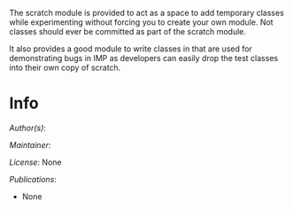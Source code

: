 The scratch module is provided to act as a space to add temporary
classes while experimenting without forcing you to create your own
module. Not classes should ever be committed as part of the scratch
module.

It also provides a good module to write classes in that are used for
demonstrating bugs in IMP as developers can easily drop the test
classes into their own copy of scratch.

# Info

_Author(s)_:

_Maintainer_:

_License_: None

_Publications_:
- None
